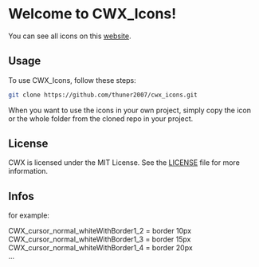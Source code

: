 # Welcome to CWX_Icons!
You can see all icons on this [website](https://cwx-icons-web-git-main-thuner2007s-projects.vercel.app).

## Usage
To use CWX_Icons, follow these steps:

```sh
git clone https://github.com/thuner2007/cwx_icons.git
```
When you want to use the icons in your own project, simply copy the icon or the whole folder from the cloned repo in your project.

## License
CWX is licensed under the MIT License. See the [LICENSE](https://github.com/thuner2007/cwx_icons/blob/main/LICENSE.md) file for more information.

## Infos

for example:

CWX_cursor_normal_whiteWithBorder1_2 = border 10px </br>
CWX_cursor_normal_whiteWithBorder1_3 = border 15px </br>
CWX_cursor_normal_whiteWithBorder1_4 = border 20px </br>
...



